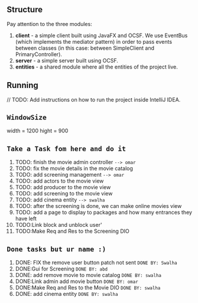 
## Structure
Pay attention to the three modules:
1. **client** - a simple client built using JavaFX and OCSF. We use EventBus (which implements the mediator pattern) in order to pass events between classes (in this case: between SimpleClient and PrimaryController).
2. **server** - a simple server built using OCSF.
3. **entities** - a shared module where all the entities of the project live.

## Running
// TODO: Add instructions on how to run the project inside IntelliJ IDEA.

## `WindowSize`
width = 1200
hight = 900

## `Take a Task fom here and do it `
1. TODO: finish the movie admin controller `--> omar`
2. TODO: fix the movie details in the movie catalog
3. TODO: add screening management `--> omar`
4. TODO: add actors to the movie view
5. TODO: add producer to the movie view
6. TODO: add screening to the movie view
7. TODO: add cinema entity `--> swalha`
8. TODO: after the screening is done, we can make online movies view
9. TODO: add a page to display to packages and how many entrances they have left
10. TODO:Link block and unblock user'
11. TODO:Make Req and Res to the Screening DIO



## `Done tasks but ur name :)`
1. DONE: FIX the remove user button patch not sent `DONE BY: Swalha`
2. DONE:Gui for Screening `DONE BY: abd`
3. DONE: add remove movie to movie catalog `DONE BY: swalha`
4. DONE:Link admin add movie button `DONE BY: omar`
5. DONE:Make Req and Res to the Movie DIO `DONE BY: swalha`
6. DONE: add cinema entity `DONE BY: swalha`

